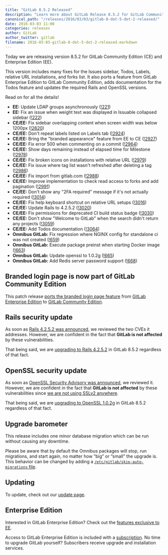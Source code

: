```yaml
---
title: "GitLab 8.5.2 Released"
description: "Learn more about GitLab Release 8.5.2 for GitLab Community Edition (CE) and Enterprise Edition (EE)"
canonical_path: "/releases/2016/03/03/gitlab-8-dot-5-dot-2-released/"
date: 2016-03-03 11:00
categories: releases
author: GitLab
author_twitter: gitlab
filename: 2016-03-03-gitlab-8-dot-5-dot-2-released.markdown
---
```


Today we are releasing version 8.5.2 for GitLab Community Edition (CE) and
Enterprise Edition (EE).

This version includes many fixes for the Issues sidebar, Todos, Labels, relative URL
installations, and forks list. It also ports a feature from GitLab Enterprise
Edition to GitLab Community Edition, adds documentation for the Todos feature
and updates the required Rails and OpenSSL versions.

Read on for all the details!

<!-- more -->

- **EE:** Update LDAP groups asynchronously ([!221])
- **EE:** Fix an issue when weight text was displayed in Issuable collapsed sidebar ([!222])
- **CE/EE:** Fix sidebar overlapping content when screen width was below 1200px ([!2620])
- **CE/EE:** Don't repeat labels listed on Labels tab ([!2924])
- **CE/EE:** Bring the "branded appearance" feature from EE to CE ([!2927])
- **CE/EE:** Fix error 500 when commenting on a commit ([!2964])
- **CE/EE:** Show days remaining instead of elapsed time for Milestone ([!2978])
- **CE/EE:** Fix broken icons on installations with relative URL ([!2979])
- **CE/EE:** Fix issue where tag list wasn't refreshed after deleting a tag ([!2986])
- **CE/EE:** Fix import from gitlab.com ([!2988])
- **CE/EE:** Improve implementation to check read access to forks and add pagination ([!2991])
- **CE/EE:** Don't show any "2FA required" message if it's not actually required ([!3014])
- **CE/EE:** Fix help keyboard shortcut on relative URL setups ([!3016])
- **CE/EE:** Update Rails to 4.2.5.2 ([!3020])
- **CE/EE:** Fix permissions for deprecated CI build status badge ([!3030])
- **CE/EE:** Don't show "Welcome to GitLab" when the search didn't return any projects ([!3059])
- **CE/EE:** Add Todos documentation ([!3064])
- **Omnibus GitLab:** Fix regression where NGINX config for standalone ci was not created ([!659])
- **Omnibus GitLab:** Execute package preinst when starting Docker image ([!663])
- **Omnibus GitLab:** Update openssl to 1.0.2g ([!665])
- **Omnibus GitLab:** Add Redis server password support ([!668])

[!221]: https://gitlab.com/gitlab-org/gitlab-ee/merge_requests/221
[!222]: https://gitlab.com/gitlab-org/gitlab-ee/merge_requests/222

[!2620]: https://gitlab.com/gitlab-org/gitlab-ce/merge_requests/2620
[!2924]: https://gitlab.com/gitlab-org/gitlab-ce/merge_requests/2924
[!2927]: https://gitlab.com/gitlab-org/gitlab-ce/merge_requests/2927
[!2964]: https://gitlab.com/gitlab-org/gitlab-ce/merge_requests/2964
[!2978]: https://gitlab.com/gitlab-org/gitlab-ce/merge_requests/2978
[!2979]: https://gitlab.com/gitlab-org/gitlab-ce/merge_requests/2979
[!2986]: https://gitlab.com/gitlab-org/gitlab-ce/merge_requests/2986
[!2988]: https://gitlab.com/gitlab-org/gitlab-ce/merge_requests/2988
[!2991]: https://gitlab.com/gitlab-org/gitlab-ce/merge_requests/2991
[!3014]: https://gitlab.com/gitlab-org/gitlab-ce/merge_requests/3014
[!3016]: https://gitlab.com/gitlab-org/gitlab-ce/merge_requests/3016
[!3020]: https://gitlab.com/gitlab-org/gitlab-ce/merge_requests/3020
[!3030]: https://gitlab.com/gitlab-org/gitlab-ce/merge_requests/3030
[!3059]: https://gitlab.com/gitlab-org/gitlab-ce/merge_requests/3059
[!3064]: https://gitlab.com/gitlab-org/gitlab-ce/merge_requests/3064

[!659]: https://gitlab.com/gitlab-org/omnibus-gitlab/merge_requests/659
[!663]: https://gitlab.com/gitlab-org/omnibus-gitlab/merge_requests/663
[!665]: https://gitlab.com/gitlab-org/omnibus-gitlab/merge_requests/665
[!668]: https://gitlab.com/gitlab-org/omnibus-gitlab/merge_requests/668

## Branded login page is now part of GitLab Community Edition

This patch release [ports the branded login page feature][!2927] from
[GitLab Enterprise Edition](/features/#enterprise) to
[GitLab Community Edition](/features/#community).

## Rails security update

As soon as [Rails 4.2.5.2 was announced][rails-4.2.5.2], we reviewed the two CVEs
it addresses. However, we are confident in the fact that **GitLab is not
affected** by these vulnerabilities.

That being said, we are [upgrading to Rails 4.2.5.2][!3020] in GitLab 8.5.2 regardless of
that fact.

[rails-4.2.5.2]: http://weblog.rubyonrails.org/2016/2/29/Rails-4-2-5-2-4-1-14-2-3-2-22-2-have-been-released/

## OpenSSL security update

As soon as [OpenSSL Security Advisory was announced][openssl-security-advisory],
we reviewed it. However, we are confident in the fact that **GitLab is not
affected** by these vulnerabilities since [we are not using SSLv2 anywhere].

That being said, we are [upgrading to OpenSSL 1.0.2g][!665] in GitLab 8.5.2
regardless of that fact.

[openssl-security-advisory]: https://mta.openssl.org/pipermail/openssl-announce/2016-March/000066.html
[we are not using SSLv2 anywhere]: https://gitlab.com/gitlab-org/omnibus-gitlab/issues/1154#note_4031640

## Upgrade barometer

This release includes one minor database migration which can be run without
causing any downtime.

Please be aware that by default the Omnibus packages will stop, run migrations,
and start again, no matter how “big” or “small” the upgrade is. This behavior
can be changed by adding a [`/etc/gitlab/skip-auto-migrations`
file](http://doc.gitlab.com/omnibus/update/README.html).

## Updating

To update, check out our [update page](/update/).

## Enterprise Edition

Interested in GitLab Enterprise Edition? Check out the [features exclusive to
EE](/features/#enterprise).

Access to GitLab Enterprise Edition is included with a [subscription](/pricing/).
No time to upgrade GitLab yourself? Subscribers receive upgrade and installation
services.
